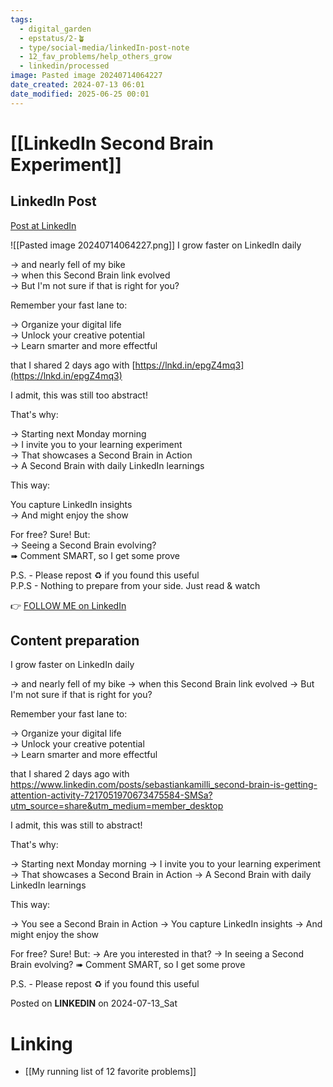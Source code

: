 ```yaml
---
tags:
  - digital_garden
  - epstatus/2-🪴
  - type/social-media/linkedIn-post-note
  - 12_fav_problems/help_others_grow
  - linkedin/processed
image: Pasted image 20240714064227
date_created: 2024-07-13 06:01
date_modified: 2025-06-25 00:01
---
```

# [[LinkedIn Second Brain Experiment]]

## LinkedIn Post

[Post at LinkedIn](https://www.linkedin.com/posts/sebastiankamilli_i-grow-faster-on-linkedin-daily-and-nearly-activity-7217756671920517120-ClPV?utm_source=share&utm_medium=member_desktop)

![[Pasted image 20240714064227.png]]
I grow faster on LinkedIn daily  
  
→ and nearly fell of my bike  
→ when this Second Brain link evolved  
→ But I'm not sure if that is right for you?  
  
Remember your fast lane to:  
  
→ Organize your digital life  
→ Unlock your creative potential  
→ Learn smarter and more effectful  
  
that I shared 2 days ago with [https://lnkd.in/epgZ4mq3](https://lnkd.in/epgZ4mq3)  
  
I admit, this was still too abstract!  
  
That's why:  
  
→ Starting next Monday morning  
→ I invite you to your learning experiment  
→ That showcases a Second Brain in Action  
→ A Second Brain with daily LinkedIn learnings  
  
This way:  
  
You capture LinkedIn insights  
→ And might enjoy the show  
  
For free? Sure! But:  
→ Seeing a Second Brain evolving?  
➠ Comment SMART, so I get some prove  

P.S. - Please repost ♻ if you found this useful  
P.P.S - Nothing to prepare from your side. Just read & watch

👉 [FOLLOW ME on LinkedIn](https://www.linkedin.com/comm/mynetwork/discovery-see-all?usecase=PEOPLE_FOLLOWS&followMember=sebastiankamilli)

## Content preparation

I grow faster on LinkedIn daily

→ and nearly fell of my bike
→ when this Second Brain link evolved
→ But I'm not sure if that is right for you?

Remember your fast lane to:

→ Organize your digital life  
→ Unlock your creative potential  
→ Learn smarter and more effectful

that I shared 2 days ago with https://www.linkedin.com/posts/sebastiankamilli_second-brain-is-getting-attention-activity-7217051970673475584-SMSa?utm_source=share&utm_medium=member_desktop

I admit, this was still to abstract! 

That's why:

→ Starting next Monday morning
→ I invite you to your learning experiment
→ That showcases a Second Brain in Action
→ A Second Brain with daily LinkedIn learnings

This way:

→ You see a Second Brain in Action
→ You capture LinkedIn insights 
→ And might enjoy the show 

For free? Sure! But:
→ Are you interested in that?
→ In seeing a Second Brain evolving?
➠ Comment SMART, so I get some prove

P.S. - Please repost ♻ if you found this useful

Posted on **LINKEDIN** on 2024-07-13_Sat

# Linking

+ [[My running list of 12 favorite problems]]